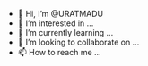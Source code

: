 - 👋 Hi, I’m @URATMADU
- 👀 I’m interested in ...
- 🌱 I’m currently learning ...
- 💞️ I’m looking to collaborate on ...
- 📫 How to reach me ...

<!---
URATMADU/URATMADU is a ✨ special ✨ repository because its `README.md` (this file) appears on your GitHub profile.
You can click the Preview link to take a look at your changes.
--->
